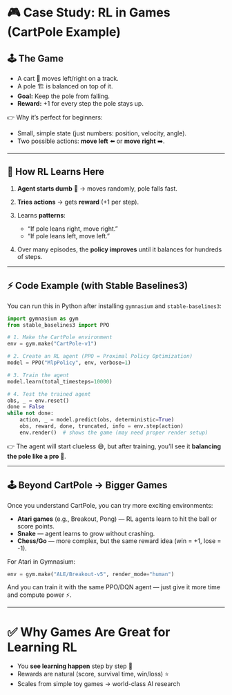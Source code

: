 # 🎮 Case Study: RL in Games (CartPole Example)

## 🕹️ The Game

* A cart 🛒 moves left/right on a track.
* A pole 🏗️ is balanced on top of it.
* **Goal:** Keep the pole from falling.
* **Reward:** +1 for every step the pole stays up.

👉 Why it’s perfect for beginners:

* Small, simple state (just numbers: position, velocity, angle).
* Two possible actions: **move left** ⬅️ or **move right** ➡️.

---

## 🧠 How RL Learns Here

1. **Agent starts dumb** 🤪 → moves randomly, pole falls fast.
2. **Tries actions** → gets **reward** (+1 per step).
3. Learns **patterns**:

   * “If pole leans right, move right.”
   * “If pole leans left, move left.”
4. Over many episodes, the **policy improves** until it balances for hundreds of steps.

---

## ⚡ Code Example (with Stable Baselines3)

You can run this in Python after installing `gymnasium` and `stable-baselines3`:

```python
import gymnasium as gym
from stable_baselines3 import PPO

# 1. Make the CartPole environment
env = gym.make("CartPole-v1")

# 2. Create an RL agent (PPO = Proximal Policy Optimization)
model = PPO("MlpPolicy", env, verbose=1)

# 3. Train the agent
model.learn(total_timesteps=10000)

# 4. Test the trained agent
obs, _ = env.reset()
done = False
while not done:
    action, _ = model.predict(obs, deterministic=True)
    obs, reward, done, truncated, info = env.step(action)
    env.render()  # shows the game (may need proper render setup)
```

👉 The agent will start clueless 😅, but after training, you’ll see it **balancing the pole like a pro 🤹**.

---

## 🕹️ Beyond CartPole → Bigger Games

Once you understand CartPole, you can try more exciting environments:

* **Atari games** (e.g., Breakout, Pong) — RL agents learn to hit the ball or score points.
* **Snake** — agent learns to grow without crashing.
* **Chess/Go** — more complex, but the same reward idea (win = +1, lose = -1).

For Atari in Gymnasium:

```python
env = gym.make("ALE/Breakout-v5", render_mode="human")
```

And you can train it with the same PPO/DQN agent — just give it more time and compute power ⚡.

---

# ✅ Why Games Are Great for Learning RL

* You **see learning happen** step by step 👀
* Rewards are natural (score, survival time, win/loss) ⭐
* Scales from simple toy games → world-class AI research
